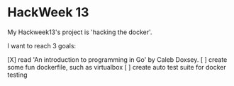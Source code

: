 # HackWeek 13

My Hackweek13's project is 'hacking the docker'. 

I want to reach 3 goals:

[X] read 'An introduction to programming in Go' by Caleb Doxsey. 
[ ] create some fun dockerfile, such as virtualbox
[ ] create auto test suite for docker testing 
